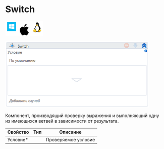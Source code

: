 # Switch

![](<../../../.gitbook/assets/image (100) (1) (1) (1) (2) (138).png>)

![](<../../../.gitbook/assets/image (155).png>)

Компонент, производящий проверку выражения и выполняющий одну из имеющихся ветвей в зависимости от результата.

| Свойство  | Тип | Описание            |
| --------- | --- | ------------------- |
| Условие\* |     | Проверяемое условие |
